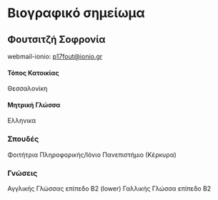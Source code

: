 # Βιογραφικό σημείωμα
## Φουτσιτζή Σοφρονία

webmail-ionio: p17fout@ionio.gr
#### Τόπος Κατοικίας 
Θεσσαλονίκη 
#### Μητρική Γλώσσα 
Ελληνικα

### Σπουδές
Φοιτήτρια Πληροφορικής/Ιόνιο Πανεπιστήμιο (Κέρκυρα)

### Γνώσεις 
Αγγλικής Γλώσσας επίπεδο Β2 (lower)
Γαλλικής Γλώσσα επίπεδο Β2




